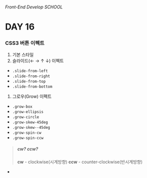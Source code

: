 ###### Front-End Develop SCHOOL

# DAY 16

### CSS3 버튼 이펙트

1. 기본 스타일
1. 슬라이드(← → ↑ ↓) 이펙트
  - `.slide-from-left`
  - `.slide-from-right`
  - `.slide-from-top`
  - `.slide-from-bottom`
1. 그로우(Grow) 이펙트
  - `.grow-box`
  - `.grow-ellipsis`
  - `.grow-circle`
  - `.grow-skew-45deg`
  - `.grow-skew--45deg`
  - `.grow-spin-cw`
  - `.grow-spin-ccw`

> ##### cw? ccw?
> __cw__ - clockwise(시계방향)
> __ccw__ - counter-clockwise(반시계방향)

-
























<!-- body {
  margin: 4rem;
}
* {
  box-sizing: border-box;
}
button {
  cursor: pointer;
  -webkit-user-select: none;
  user-select: none;
}
button[class*="slide-"] {
  overflow: hidden;
  border: none;
  background-color: #e0216e;
  color: #fff;
  border: 3px solid #e0216e;
  padding: 0.825em 1em;
  position: relative;
  border-radius: 4px;
  z-index: 1;
}
button[class*="slide-"]::before {
  position: absolute;
  z-index: -1;
  content: '';
  background: hsla(0, 0%, 26%, 0.45);
  transition: all 0.3s;
  border-radius: 2px;
}
button[class*="slide-"]:hover::before,
button[class*="slide-"]:focus::before {
  top: 0;
  left: 0;
  right: 0;
  bottom: 0;
}
button.slide-from-left::before {
  top: 0;
  bottom: 0;
  right: 100%;
  left: -100%;
}
button.slide-from-right::before {
  top: 0;
  bottom: 0;
  left: 100%;
  right: -100%;
}
button.slide-from-top::before {
  left: 0;
  right: 0;
  bottom: 100%;
  top: -100%;
}
button.slide-from-bottom::before {
  left: 0;
  right: 0;
  top: 100%;
  bottom: -100%;
}

button[class*="grow-"] {
  overflow: hidden;
  border: none;
  background-color: #e0216e;
  color: #fff;
  border: 3px solid #e0216e;
  padding: 0.825em 1em;
  position: relative;
  z-index: 1;
}
button[class*="grow-"]::after {
  content: '';
  position: absolute;
  top: 0;
  right: 0;
  bottom: 0;
  left: 0;
  background: #6c1f40;
  z-index: -1;
  transform: scale(0);
  transition: all 0.3s;
}
button.grow-box:hover::after {
  transform: scale(1);
}

button.grow-ellipse::after {
  border-radius: 50%;
}
button.grow-ellipse:hover::after {
  transform: scale(2);
}

button.grow-skew-forward::after {
  top: 0;
  bottom: 0;
  left: -20%;
  right: -20%;
  transform: skewX(45deg) scale(0, 1);
}
button.grow-skew-forward:hover::after {
  transform: skewX(45deg) scale(1, 1);
}

button.grow-skew-backward::after {
  top: 0;
  bottom: 0;
  left: -20%;
  right: -20%;
  transform: skewX(-45deg) scale(0, 1);
}
button.grow-skew-backward:hover::after {
  transform: skewX(-45deg) scale(1, 1);
}

button.grow-spin::after {
  top: 0;
  bottom: 0;
  left: 0;
  right: 0;
  transform: rotate(-180deg) scale(0);
}
button.grow-spin:hover::after {
  transform: rotate(0deg) scale(1);
} -->